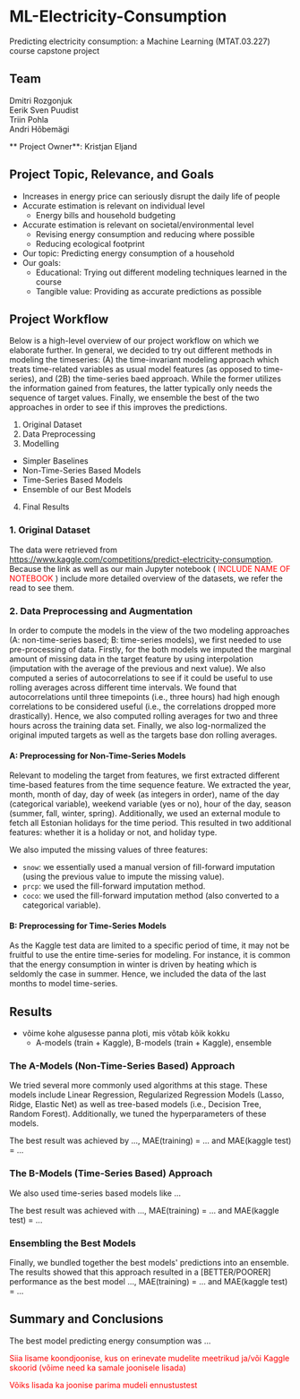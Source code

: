 # ML-Electricity-Consumption
Predicting electricity consumption: a Machine Learning (MTAT.03.227) course capstone project

## Team
Dmitri Rozgonjuk <br>
Eerik Sven Puudist <br>
Triin Pohla <br>
Andri Hõbemägi <br>

** Project Owner**: Kristjan Eljand

## Project Topic, Relevance, and Goals
- Increases in energy price can seriously disrupt the daily life of people
- Accurate estimation is relevant on individual level
  - Energy bills and household budgeting
- Accurate estimation is relevant on societal/environmental level
  - Revising energy consumption and reducing where possible
  - Reducing ecological footprint
- Our topic: Predicting energy consumption of a household
- Our goals:
  - Educational: Trying out different modeling techniques learned in the course
  - Tangible value: Providing as accurate predictions as possible

## Project Workflow
Below is a high-level overview of our project workflow on which we elaborate further. In general, we decided to try out different methods in modeling the timeseries: (A) the time-invariant modeling approach which treats time-related variables as usual model features (as opposed to time-series), and (2B) the time-series baed approach. While the former utilizes the information gained from features, the latter typically only needs the sequence of target values. Finally, we ensemble the best of the two approaches in order to see if this improves the predictions.

1. Original Dataset
2. Data Preprocessing
3. Modelling
  - Simpler Baselines
  - Non-Time-Series Based Models
  - Time-Series Based Models
  - Ensemble of our Best Models
4. Final Results

### 1. Original Dataset
The data were retrieved from https://www.kaggle.com/competitions/predict-electricity-consumption. Because the link as well as our main Jupyter notebook (<font color='red'> INCLUDE NAME OF NOTEBOOK </font>) include more detailed overview of the datasets, we refer the read to see them.
    
### 2. Data Preprocessing and Augmentation
In order to compute the models in the view of the two modeling approaches (A: non-time-series based; B: time-series models), we first needed to use pre-processing of data. Firstly, for the both models we imputed the marginal amount of missing data in the target feature by using interpolation (imputation with the average of the previous and next value). We also computed a series of autocorrelations to see if it could be useful to use rolling averages across different time intervals. We found that autocorrelations until three timepoints (i.e., three hours) had high enough correlations to be considered useful (i.e., the correlations dropped more drastically). Hence, we also computed rolling averages for two and three hours across the training data set. Finally, we also log-normalized the original imputed targets as well as the targets base don rolling averages.

#### A: Preprocessing for Non-Time-Series Models
Relevant to modeling the target from features, we first extracted different time-based features from the time sequence feature. We extracted the year, month, month of day, day of week (as integers in order), name of the day (categorical variable), weekend variable (yes or no), hour of the day, season (summer, fall, winter, spring). Additionally, we used an external module to fetch all Estonian holidays for the time period. This resulted in two additional features: whether it is a holiday or not, and holiday type.

We also imputed the missing values of three features:
- `snow`: we essentially used a manual version of fill-forward imputation (using the previous value to impute the missing value).
- `prcp`: we used the fill-forward imputation method.
- `coco`: we used the fill-forward imputation method (also converted to a categorical variable).

#### B: Preprocessing for Time-Series Models
As the Kaggle test data are limited to a specific period of time, it may not be fruitful to use the entire time-series for modeling. For instance, it is common that the energy consumption in winter is driven by heating which is seldomly the case in summer. Hence, we included the data of the last months to model time-series.

## Results
- võime kohe algusesse panna ploti, mis võtab kõik kokku
    - A-models (train + Kaggle), B-models (train + Kaggle), ensemble


### The A-Models (Non-Time-Series Based) Approach
We tried several more commonly used algorithms at this stage. These models include Linear Regression, Regularized Regression Models (Lasso, Ridge, Elastic Net) as well as tree-based models (i.e., Decision Tree, Random Forest). Additionally, we tuned the hyperparameters of these models. 

The best result was achieved by ..., MAE(training) = ... and MAE(kaggle test) = ...


### The B-Models (Time-Series Based) Approach
We also used time-series based models like ...

The best result was achieved with ...,  MAE(training) = ... and MAE(kaggle test) = ...


### Ensembling the Best Models
Finally, we bundled together the best models' predictions into an ensemble. The results showed that this approach resulted in a [BETTER/POORER] performance as the best model ...,  MAE(training) = ... and MAE(kaggle test) = ...


## Summary and Conclusions
The best model predicting energy consumption was ... 


<font color = 'red'> Siia lisame koondjoonise, kus on erinevate mudelite meetrikud ja/või Kaggle skoorid (võime need ka samale joonisele lisada)  </font>

<font color = 'red'> Võiks lisada ka joonise parima mudeli ennustustest </font>


